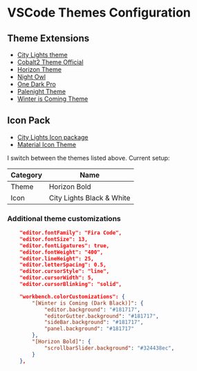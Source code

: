 # VSCode Themes Configuration

## Theme Extensions

- [City Lights theme](https://marketplace.visualstudio.com/items?itemName=Yummygum.city-lights-theme)
- [Cobalt2 Theme Official](https://marketplace.visualstudio.com/items?itemName=wesbos.theme-cobalt2)
- [Horizon Theme](https://marketplace.visualstudio.com/items?itemName=jolaleye.horizon-theme-vscode)
- [Night Owl](https://marketplace.visualstudio.com/items?itemName=sdras.night-owl)
- [One Dark Pro](https://marketplace.visualstudio.com/items?itemName=zhuangtongfa.Material-theme)
- [Palenight Theme](https://marketplace.visualstudio.com/items?itemName=whizkydee.material-palenight-theme)
- [Winter is Coming Theme](https://marketplace.visualstudio.com/items?itemName=johnpapa.winteriscoming)

## Icon Pack

- [City Lights Icon package](https://marketplace.visualstudio.com/items?itemName=Yummygum.city-lights-icon-vsc)
- [Material Icon Theme](https://marketplace.visualstudio.com/items?itemName=PKief.material-icon-theme)

I switch between the themes listed above. Current setup:

| Category | Name |
| -----------| --------------- |
| Theme | Horizon Bold |
| Icon | City Lights Black & White |

### Additional theme customizations

```json
    "editor.fontFamily": "Fira Code",
    "editor.fontSize": 13,
    "editor.fontLigatures": true,
    "editor.fontWeight": "400",
    "editor.lineHeight": 25,
    "editor.letterSpacing": 0.5,
    "editor.cursorStyle": "line",
    "editor.cursorWidth": 5,
    "editor.cursorBlinking": "solid",

    "workbench.colorCustomizations": {
        "[Winter is Coming (Dark Black)]": {
            "editor.background": "#181717",
            "editorGutter.background": "#181717",
            "sideBar.background": "#181717",
            "panel.background": "#181717"
        },
        "[Horizon Bold]": {
            "scrollbarSlider.background": "#324438ec",
        }
    },
```
